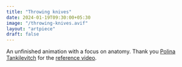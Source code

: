 ```yaml
---
title: "Throwing knives"
date: 2024-01-19T09:30:00+05:30
image: "/throwing-knives.avif"
layout: "artpiece"
draft: false
---
```


An unfinished animation with a focus on anatomy. Thank you [Polina Tankilevitch](https://www.pexels.com/@polina-tankilevitch/) for the [reference video](https://www.pexels.com/video/a-young-woman-showing-her-skill-in-dancing-5385879/).
